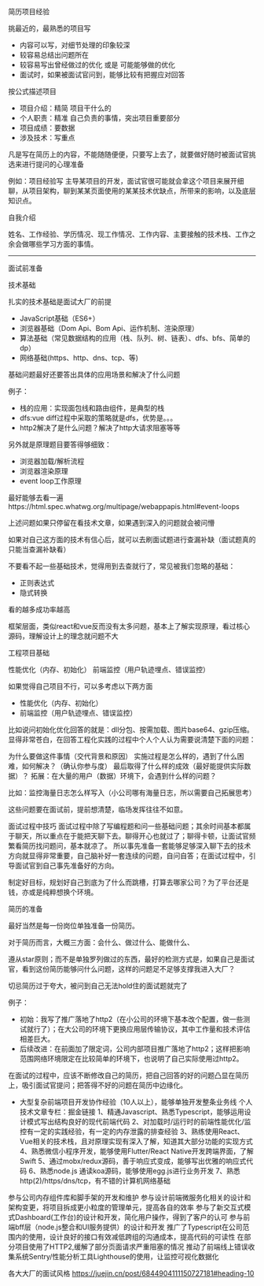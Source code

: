 简历项目经验

挑最近的，最熟悉的项目写
- 内容可以写，对细节处理的印象较深
- 较容易总结出问题所在
- 较容易写出曾经做过的优化  或是 可能能够做的优化
- 面试时，如果被面试官问到，能够比较有把握应对回答

按公式描述项目
- 项目介绍：精简 项目干什么的
- 个人职责：精准 自己负责的事情，突出项目重要部分
- 项目成绩：要数据
- 涉及技术：写重点

凡是写在简历上的内容，不能随随便便，只要写上去了，就要做好随时被面试官挑选来进行提问的心理准备

例如：项目经验写 主导某项目的开发，面试官很可能就会拿这个项目来展开细聊，从项目架构，聊到某某页面使用的某某技术优缺点，所带来的影响，以及底层知识点。


自我介绍

姓名、工作经验、学历情况、现工作情况、工作内容、主要接触的技术栈、工作之余会做哪些学习方面的事情。


---------------------------------------------------------------------------



面试前准备

技术基础

扎实的技术基础是面试大厂的前提
- JavaScript基础（ES6+）
- 浏览器基础（Dom Api、Bom Api、运作机制、渲染原理）
- 算法基础（常见数据结构的应用（栈、队列、树、链表）、dfs、bfs、简单的dp）
- 网络基础(https、http、dns、tcp、等)

基础问题最好还要答出具体的应用场景和解决了什么问题

例子：
- 栈的应用：实现面包线和路由组件，是典型的栈
- dfs:vue diff过程中采取的策略就是dfs，优势是。。。
- http2解决了是什么问题？解决了http大请求阻塞等等

另外就是原理题目要答得够细致：
- 浏览器加载/解析流程
- 浏览器渲染原理
- event loop工作原理

最好能够去看一遍https://html.spec.whatwg.org/multipage/webappapis.html#event-loops

上述问题如果只停留在看技术文章，如果遇到深入的问题就会被问懵

如果对自己这方面的技术有信心后，就可以去刷面试题进行查漏补缺（面试题真的只能当查漏补缺看）

不要看不起一些基础技术，觉得用到去查就行了，常见被我们忽略的基础：
- 正则表达式
- 隐式转换 

看的越多成功率越高

框架层面，类似react和vue反而没有太多问题，基本上了解实现原理，看过核心源码，理解设计上的理念就问题不大

工程项目基础

性能优化（内存、初始化）
前端监控（用户轨迹埋点、错误监控）

如果觉得自己项目不行，可以多考虑以下两方面
- 性能优化（内存、初始化）
- 前端监控（用户轨迹埋点、错误监控）

比如说问初始化优化回答的就是：dll分包、按需加载、图片base64、gzip压缩。
显得非常苍白，在回答工程化实践的过程中个人个人认为需要说清楚下面的问题：

为什么要做这件事情（交代背景和原因）
实施过程是怎么样的，遇到了什么困难，如何解决？（确认你参与度）
最后取得了什么样的成效（最好能提供实际数据）？
拓展：在大量的用户（数据）环境下，会遇到什么样的问题？

比如：监控海量日志怎么样写入（小公司哪有海量日志，所以需要自己拓展思考）

这些问题要在面试前，提前想清楚，临场发挥往往不如意。

面试过程中技巧
面试过程中除了写编程题和问一些基础问题；其余时间基本都属于聊天，所以重点在于能把天聊下去。聊得开心也就过了；聊得卡顿，让面试官频繁看简历找问题问，基本就凉了。
所以事先准备一套能够足够深入聊下去的技术方向就显得非常重要，自己脑补好一套连续的问题，自问自答；在面试过程中，引导面试官到自己事先准备好的方向。

制定好目标，规划好自己到底为了什么而跳槽，打算去哪家公司？为了平台还是钱，亦或是纯粹想换个环境。


简历的准备

最好当然是每一份岗位单独准备一份简历。

对于简历而言，大概三方面：会什么、做过什么、能做什么、

遵从star原则；而不是单独罗列做过的东西，最好的检测方式是，如果自己是面试官，看到这份简历能够问什么问题，这样的问题足不足够支撑我进入大厂？

切忌简历过于夸大，被问到自己无法hold住的面试题就完了

例子：
- 初始：我写了推广落地了http2（在小公司的环境下基本改个配置，做一些测试就行了）；在大公司的环境下更换应用层传输协议，其中工作量和技术评估相差巨大。
- 后续改进：在前面加了限定词，公司内部项目推广落地了http2；这样把影响范围网络环境限定在比较简单的环境下，也说明了自己实际使用过http2。

在面试的过程中，应该不断修改自己的简历，把自己回答的好的问题凸显在简历上，吸引面试官提问；把答得不好的问题在简历中边缘化。


- 大型复杂前端项目开发协作经验（10人以上），能够单独开发整条业务线
个人技术文章专栏：掘金链接
1、精通Javascript、熟悉Typescript，能够运用设计模式写出结构良好的现代前端代码
2、对加载时/运行时的前端性能优化/监控有一定的实践经验，有一定的内存泄露的排查经验
3、熟练使用React、Vue相关的技术栈，且对原理实现有深入了解，知道其大部分功能的实现方式
4、熟悉微信小程序开发，能够使用Flutter/React Native开发跨端界面，了解Swift
5、通过mobx/redux源码，善于响应式变成，能够写出优雅的响应式代码
6、熟悉node.js 通读koa源码，能够使用egg.js进行业务开发
7、熟悉http(2)/https/dns/tcp，有不错的计算机网络基础


参与公司内存组件库和脚手架的开发和维护
参与设计前端微服务化相关的设计和架构变更，将项目拆成更小粒度的管理单元，提高各自的效率
参与了新交互式模式Dashboard(工作台)的设计和开发，简化用户操作，得到了客户的认可
参与前端bff层（node.js整合和UI服务提供）的设计和开发
推广了Typescript在公司范围内的使用，设计良好的接口有效减低跨组的沟通成本，提高代码的可读性
在部分项目使用了HTTP2,缓解了部分页面请求严重阻塞的情况
推动了前端线上错误收集系统Sentry/性能分析工具Lighthouse的使用，让监控可视化数据化



各大大厂的面试风格 https://juejin.cn/post/6844904111150727181#heading-10